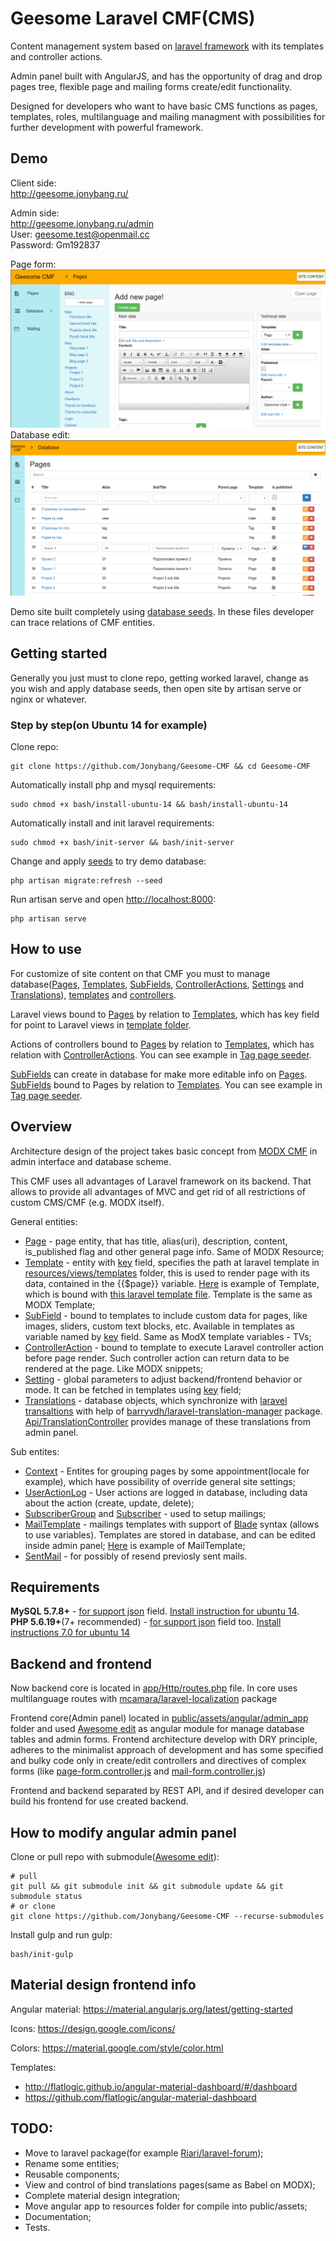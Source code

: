 # Geesome Laravel CMF(CMS)

Content management system based on [laravel framework](https://laravel.com/) with its templates and controller actions.

Admin panel built with AngularJS, and has the opportunity of drag and drop pages tree, flexible page and mailing forms create/edit functionality.

Designed for developers who want to have basic CMS functions as pages, templates, roles, multilanguage and mailing managment with possibilities for further development with powerful framework.

## Demo

Client side:  
http://geesome.jonybang.ru/

Admin side:  
http://geesome.jonybang.ru/admin  
User: geesome.test@openmail.cc  
Password: Gm192837

Page form:
![Admin panel screenshot](public/assets/img/admin-panel-screenshot.png)
Database edit:
![Admin panel screenshot](public/assets/img/admin-panel-screenshot-2.png)

Demo site built completely using [database seeds](database/seeds). In these files developer can trace relations of CMF entities.

## Getting started

Generally you just must to clone repo, getting worked laravel, change as you wish and apply database seeds, then open site by artisan serve or nginx or whatever.  

### Step by step(on Ubuntu 14 for example)

Clone repo:
```
git clone https://github.com/Jonybang/Geesome-CMF && cd Geesome-CMF
```
Automatically install php and mysql requirements:
```
sudo chmod +x bash/install-ubuntu-14 && bash/install-ubuntu-14
```
Automatically install and init laravel requirements:
```
sudo chmod +x bash/init-server && bash/init-server
```
Change and apply [seeds](database/seeds) to try demo database:
```
php artisan migrate:refresh --seed
```
Run artisan serve and open <http://localhost:8000>:
```
php artisan serve
```

## How to use

For customize of site content on that CMF you must to manage database([Pages](app/Models/Page.php), [Templates](app/Models/Template.php), [SubFields](app/Models/SubField.php), 
[ControllerActions](app/Models/ControllerAction.php), [Settings](app/Models/Setting.php) and [Translations](https://github.com/barryvdh/laravel-translation-manager/blob/master/src/Models/Translation.php)), [templates](resources/views/templates) and [controllers](app/Http/Controllers).

Laravel views bound to [Pages](app/Models/Page.php) by relation to [Templates](app/Models/Template.php), which has key field for point to Laravel views in [template folder](resources/views/templates).

Actions of controllers bound to [Pages](app/Models/Page.php) by relation to [Templates](app/Models/Template.php), which has relation with [ControllerActions](app/Models/ControllerAction.php). You can see example in [Tag page seeder](database/seeds/TagPageTableSeeder.php).

[SubFields](app/Models/SubField.php) can create in database for make more editable info on [Pages](app/Models/Page.php). [SubFields](app/Models/SubField.php) bound to Pages by relation to [Templates](app/Models/Template.php). You can see example in [Tag page seeder](database/seeds/ImageSubFieldsTableSeeder.php).

## Overview

Architecture design of the project takes basic concept from [MODX CMF](https://modx.com/) in admin interface and database scheme.

This CMF uses all advantages of Laravel framework on its backend. That allows to provide all advantages of MVC and get rid of all restrictions of custom CMS/CMF (e.g. MODX itself).

General entities:  
- [Page](app/Models/Page.php) - page entity, that has title, alias(uri), description, content, is_published flag and other general page info. Same of MODX Resource;
- [Template](app/Models/Template.php) - entity with [key](database/migrations/2016_06_05_030526_create_templates_table.php#L18) field, specifies the path at laravel template in [resources/views/templates](resources/views/templates) folder, this is used to render page with its data, contained in the {{$page}} variable. [Here](database/seeds/TemplatesTableSeeder.php#L16) is example of Template, which is bound with [this laravel template file](resources/views/templates/blog.blade.php). Template is the same as MODX Template;
- [SubField](app/Models/SubField.php) - bound to templates to include custom data for pages, like images, sliders, custom text blocks, etc. Available in templates as variable named by [key](database/migrations/2016_06_05_092703_create_sub_fields_table.php#L18) field. Same as ModX template variables - TVs;
- [ControllerAction](app/Models/ControllerAction.php) - bound to template to execute Laravel controller action before page render. Such controller action can return data to be rendered at the page. Like MODX snippets;
- [Setting](app/Models/Setting.php) - global parameters to adjust backend/frontend behavior or mode. It can be fetched in templates using [key](database/migrations/2016_06_05_050515_create_settings_table.php#L18) field;
- [Translations](https://github.com/barryvdh/laravel-translation-manager/blob/master/src/Models/Translation.php) - database objects, which synchronize with [laravel transaltions](https://laravel.com/docs/master/localization) with help of [barryvdh/laravel-translation-manager](https://github.com/barryvdh/laravel-translation-manager) package. [Api/TranslationController](app/Http/Controllers/Api/TranslationController.php) provides manage of these translations from admin panel.

Sub entites:  
- [Context](app/Models/Context.php) - Entites for grouping pages by some appointment(locale for example), which have possibility of override general site settings;
- [UserActionLog](app/Models/UserActionLog.php) - User actions are logged in database, including data about the action (create, update, delete);
- [SubscriberGroup](app/Models/SubscriberGroup.php) and [Subscriber](app/Models/Subscriber.php) - used to setup mailings;
- [MailTemplate](app/Models/MailTemplate.php) - mailings templates with support of [Blade](https://laravel.com/docs/5.0/templates) syntax (allows to use variables). Templates are stored in database, and can be edited inside admin panel; [Here](database/seeds/MailingSeeder.php#L14) is example of MailTemplate;
- [SentMail](app/Models/SentMail.php) - for possibly of resend previosly sent mails.

## Requirements

**MySQL 5.7.8+** - [for support json](http://stackoverflow.com/a/36017215) field. [Install instruction for ubuntu 14](https://www.digitalocean.com/community/questions/mysql-5-7-x-on-ubuntu-14-lamp-already-installed).  
**PHP 5.6.19+**(7+ recommended) - [for support json](http://stackoverflow.com/a/34295663) field too. [Install instructions 7.0 for ubuntu 14](https://www.digitalocean.com/community/tutorials/how-to-upgrade-to-php-7-on-ubuntu-14-04)

## Backend and frontend

Now backend core is located in [app/Http/routes.php](app/Http/routes.php) file.
In core uses multilanguage routes with [mcamara/laravel-localization](https://github.com/mcamara/laravel-localization) package

Frontend core(Admin panel) located in [public/assets/angular/admin_app](public/assets/angular/admin_app) folder and used [Awesome edit](https://github.com/Jonybang/awesome-edit) as angular module for manage database tables and admin forms. 
Frontend architecture develop with DRY principle, adheres to the minimalist approach of development and has some specified and bulky code only in create/edit controllers and directives of complex forms
(like [page-form.controller.js](public/assets/angular/admin_app/modules/pages/page_form/page_form.controller.js) and [mail-form.controller.js](public/assets/angular/admin_app/modules/mailing/mail_form.controller.js))

Frontend and backend separated by REST API, and if desired developer can build his frontend for use created backend.


## How to modify angular admin panel

Clone or pull repo with submodule([Awesome edit](https://github.com/Jonybang/awesome-edit)):

```
# pull
git pull && git submodule init && git submodule update && git submodule status
# or clone
git clone https://github.com/Jonybang/Geesome-CMF --recurse-submodules
```

Install gulp and run gulp:

```
bash/init-gulp
```

## Material design frontend info

Angular material: https://material.angularjs.org/latest/getting-started

Icons: https://design.google.com/icons/

Colors: https://material.google.com/style/color.html

Templates:
- http://flatlogic.github.io/angular-material-dashboard/#/dashboard
- https://github.com/flatlogic/angular-material-dashboard

## TODO:

- Move to laravel package(for example [Riari/laravel-forum](https://github.com/Riari/laravel-forum));
- Rename some entities;
- Reusable components;
- View and control of bind translations pages(same as Babel on MODX);
- Complete material design integration;
- Move angular app to resources folder for compile into public/assets;
- Documentation;
- Tests.
